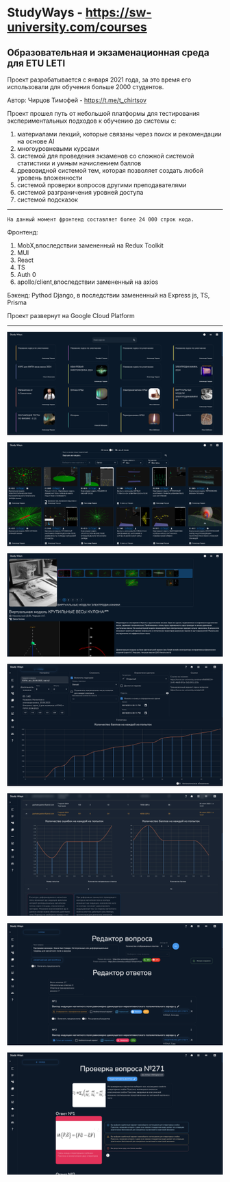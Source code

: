 # StudyWays - https://sw-university.com/courses

## Образовательная и экзаменационная среда для ETU LETI

Проект разрабатывается с января 2021 года, за это время
его использовали для обучения больше 2000 студентов.

Автор: Чирцов Тимофей - https://t.me/t_chirtsov

Проект прошел путь от небольшой платформы для тестирования экспериментальных подходов к обучению
до системы с:

1. материалами лекций, которые связаны через поиск и рекомендации на основе AI
2. многоуровневыми курсами
3. системой для проведения экзаменов со сложной системой статистики и умным начислением баллов
4. древовидной системой тем, которая позволяет создать любой уровень вложенности
5. системой проверки вопросов другими преподавателями
6. системой разграничения уровней доступа
7. системой подсказок

---

    На данный момент фронтенд составляет более 24 000 строк кода.

Фронтенд:

1. MobX,впоследствии замененный на Redux Toolkit
2. MUI
3. React
4. TS
5. Auth 0
6. apollo/client,впоследствии замененный на axios

Бэкенд:
Pythod Django, в последствии замененный на Express js, TS, Prisma

Проект развернут на Google Cloud Platform

---

![courses.png](screenshots%2Fcourses.png)

![cards_2.png](screenshots%2Fcards_2.png)

![in_course.png](screenshots%2Fin_course.png)

![Снимок экрана 2023-10-22 в 14.00.04.png](screenshots%2F%D0%A1%D0%BD%D0%B8%D0%BC%D0%BE%D0%BA%20%D1%8D%D0%BA%D1%80%D0%B0%D0%BD%D0%B0%202023-10-22%20%D0%B2%2014.00.04.png)

![Снимок экрана 2023-10-22 в 14.00.56.png](screenshots%2F%D0%A1%D0%BD%D0%B8%D0%BC%D0%BE%D0%BA%20%D1%8D%D0%BA%D1%80%D0%B0%D0%BD%D0%B0%202023-10-22%20%D0%B2%2014.00.56.png)

![Снимок экрана 2023-10-22 в 14.02.51.png](screenshots%2F%D0%A1%D0%BD%D0%B8%D0%BC%D0%BE%D0%BA%20%D1%8D%D0%BA%D1%80%D0%B0%D0%BD%D0%B0%202023-10-22%20%D0%B2%2014.02.51.png)

![Снимок экрана 2023-10-22 в 14.03.48.png](screenshots%2F%D0%A1%D0%BD%D0%B8%D0%BC%D0%BE%D0%BA%20%D1%8D%D0%BA%D1%80%D0%B0%D0%BD%D0%B0%202023-10-22%20%D0%B2%2014.03.48.png)



